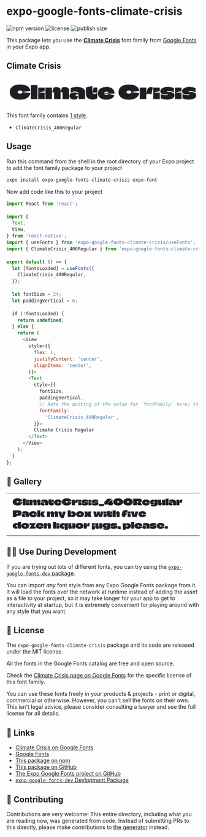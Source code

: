 # expo-google-fonts-climate-crisis

![npm version](https://flat.badgen.net/npm/v/expo-google-fonts-climate-crisis)
![license](https://flat.badgen.net/github/license/expo/google-fonts)
![publish size](https://flat.badgen.net/packagephobia/install/expo-google-fonts-climate-crisis)

This package lets you use the [**Climate Crisis**](https://fonts.google.com/specimen/Climate+Crisis) font family from [Google Fonts](https://fonts.google.com/) in your Expo app.

## Climate Crisis

![Climate Crisis](./font-family.png)

This font family contains [1 style](#-gallery).

- `ClimateCrisis_400Regular`

## Usage

Run this command from the shell in the root directory of your Expo project to add the font family package to your project
```sh
expo install expo-google-fonts-climate-crisis expo-font
```

Now add code like this to your project
```js
import React from 'react';

import {
  Text,
  View,
} from 'react-native';
import { useFonts } from 'expo-google-fonts-climate-crisis/useFonts';
import { ClimateCrisis_400Regular } from 'expo-google-fonts-climate-crisis/400Regular';

export default () => {
  let [fontsLoaded] = useFonts({
    ClimateCrisis_400Regular,
  });

  let fontSize = 24;
  let paddingVertical = 6;

  if (!fontsLoaded) {
    return undefined;
  } else {
    return (
      <View
        style={{
          flex: 1,
          justifyContent: 'center',
          alignItems: 'center',
        }}>
        <Text
          style={{
            fontSize,
            paddingVertical,
            // Note the quoting of the value for `fontFamily` here; it expects a string!
            fontFamily:
              'ClimateCrisis_400Regular',
          }}>
          Climate Crisis Regular
        </Text>
      </View>
    );
  }
};

```

## 🔡 Gallery


||||
|-|-|-|
|![ClimateCrisis_400Regular](.//400Regular/ClimateCrisis_400Regular.ttf.png)||||


## 👩‍💻 Use During Development

If you are trying out lots of different fonts, you can try using the [`expo-google-fonts-dev` package](https://github.com/freeboub/google-fonts/tree/master/font-packages/dev#readme).

You can import *any* font style from any Expo Google Fonts package from it. It will load the fonts
over the network at runtime instead of adding the asset as a file to your project, so it may take longer
for your app to get to interactivity at startup, but it is extremely convenient
for playing around with any style that you want.

## 📖 License

The `expo-google-fonts-climate-crisis` package and its code are released under the MIT license.

All the fonts in the Google Fonts catalog are free and open source.

Check the [Climate Crisis page on Google Fonts](https://fonts.google.com/specimen/Climate+Crisis) for the specific license of this font family.

You can use these fonts freely in your products & projects - print or digital, commercial or otherwise. However, you can't sell the fonts on their own. This isn't legal advice, please consider consulting a lawyer and see the full license for all details.

## 🔗 Links

- [Climate Crisis on Google Fonts](https://fonts.google.com/specimen/Climate+Crisis)
- [Google Fonts](https://fonts.google.com/)
- [This package on npm](https://www.npmjs.com/package/expo-google-fonts-climate-crisis)
- [This package on GitHub](https://github.com/freeboub/google-fonts/tree/master/font-packages/climate-crisis)
- [The Expo Google Fonts project on GitHub](https://github.com/freeboub/google-fonts)
- [`expo-google-fonts-dev` Devlopment Package](https://github.com/freeboub/google-fonts/tree/master/font-packages/dev)

## 🤝 Contributing

Contributions are very welcome! This entire directory, including what you are reading now, was generated from code. Instead of submitting PRs to this directly, please make contributions to [the generator](https://github.com/freeboub/google-fonts/tree/master/packages/generator) instead.

